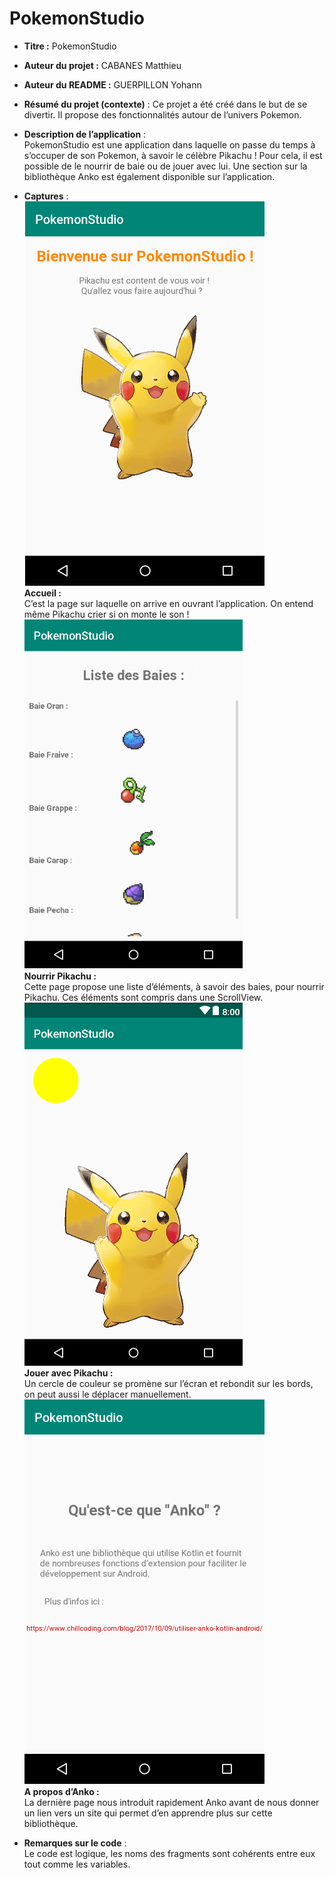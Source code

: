 # PokemonStudio
- **Titre :** PokemonStudio
- **Auteur du projet :** CABANES Matthieu
- **Auteur du README :** GUERPILLON Yohann
- **Résumé du projet (contexte)** :
Ce projet a été créé dans le but de se divertir. Il propose des fonctionnalités autour de l’univers Pokemon.

- **Description de l’application** : <br/>
PokemonStudio est une application dans laquelle on passe du temps à s’occuper de son Pokemon, à savoir le célèbre Pikachu ! 
Pour cela, il est possible de le nourrir de baie ou de jouer avec lui.
Une section sur la bibliothèque Anko est également disponible sur l’application.

- **Captures** :<br/>
![alt text](https://github.com/Nebulord/PokemonStudio/blob/master/imgREADME/capture1.png)<br/>
**Accueil :**<br/>
C’est la page sur laquelle on arrive en ouvrant l’application. On entend même Pikachu crier si on monte le son !<br/>
![alt text](https://github.com/Nebulord/PokemonStudio/blob/master/imgREADME/capture2.png)<br/>
**Nourrir Pikachu :**<br/>
Cette page propose une liste d’éléments, à savoir des baies, pour nourrir Pikachu. Ces éléments sont compris dans une ScrollView.	<br/>
![alt text](https://github.com/Nebulord/PokemonStudio/blob/master/imgREADME/capture3.png)<br/>
**Jouer avec Pikachu :**<br/>
Un cercle de couleur se promène sur l’écran et rebondit sur les bords, on peut aussi le déplacer manuellement.	<br/>
![alt text](https://github.com/Nebulord/PokemonStudio/blob/master/imgREADME/capture4.png)<br/>
**A propos d’Anko :**<br/>
La dernière page nous introduit rapidement Anko avant de nous donner un lien vers un site qui permet d’en apprendre plus sur cette bibliothèque.<br/>
- **Remarques sur le code** :<br/>
Le code est logique, les noms des fragments sont cohérents entre eux tout comme les variables.
